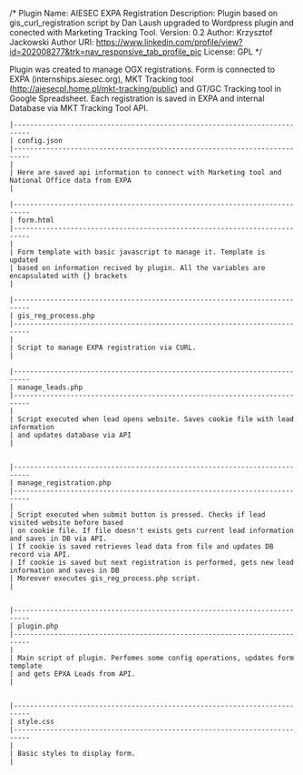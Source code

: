/*
Plugin Name: AIESEC EXPA Registration 
Description: Plugin based on gis_curl_registration script by Dan Laush upgraded to Wordpress plugin and conected with Marketing Tracking Tool.
Version: 0.2
Author: Krzysztof Jackowski
Author URI: https://www.linkedin.com/profile/view?id=202008277&trk=nav_responsive_tab_profile_pic
License: GPL 
*/

Plugin was created to manage OGX registrations. Form is connected to EXPA (internships.aiesec.org), MKT Tracking tool (http://aiesecpl.home.pl/mkt-tracking/public) and GT/GC Tracking tool in Google Spreadsheet. Each registration is saved in EXPA and internal Database via MKT Tracking Tool API. 
	
	|--------------------------------------------------------------------------
	| config.json
	|--------------------------------------------------------------------------
	|
	| Here are saved api information to connect with Marketing tool and National Office data from EXPA
	|
	
	|--------------------------------------------------------------------------
	| form.html
	|--------------------------------------------------------------------------
	|
	| Form template with basic javascript to manage it. Template is updated 
	| based on information recived by plugin. All the variables are encapsulated with {} brackets
	|

	|--------------------------------------------------------------------------
	| gis_reg_process.php
	|--------------------------------------------------------------------------
	|
	| Script to manage EXPA registration via CURL. 
	|

	|--------------------------------------------------------------------------
	| manage_leads.php
	|--------------------------------------------------------------------------
	|
	| Script executed when lead opens website. Saves cookie file with lead information 
	| and updates database via API
	|

	
	|--------------------------------------------------------------------------
	| manage_registration.php
	|--------------------------------------------------------------------------
	|
	| Script executed when submit button is pressed. Checks if lead visited website before based
	| on cookie file. If file doesn't exists gets current lead information and saves in DB via API.
	| If cookie is saved retrieves lead data from file and updates DB record via API.
	| If cookie is saved but next registration is performed, gets new lead information and saves in DB
	| Moreover executes gis_reg_process.php script. 
	|

	
	|--------------------------------------------------------------------------
	| plugin.php
	|--------------------------------------------------------------------------
	|
	| Main script of plugin. Perfomes some config operations, updates form template 
	| and gets EPXA Leads from API.
	|
	
	
	|--------------------------------------------------------------------------
	| style.css
	|--------------------------------------------------------------------------
	|
	| Basic styles to display form. 
	|
